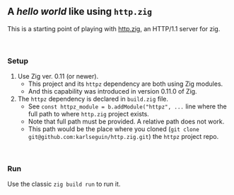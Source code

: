 ## A _hello world_ like using `http.zig`

This is a starting point of playing with [http.zig](https://github.com/karlseguin/http.zig/), an HTTP/1.1 server for zig.

<br/>

### Setup

1. Use Zig ver. 0.11 (or newer).
    - This project and its `httpz` dependency are both using Zig modules.
    - And this capability was introduced in version 0.11.0 of Zig.
2. The `httpz` dependency is declared in `build.zig` file.
    - See `const httpz_module = b.addModule("httpz", ...` line where the full path to where `http.zig` project exists.
    - Note that full path must be provided. A relative path does not work.
    - This path would be the place where you cloned (`git clone git@github.com:karlseguin/http.zig.git`) the `httpz` project repo.

<br/>

### Run

Use the classic `zig build run` to run it.

<br/>
